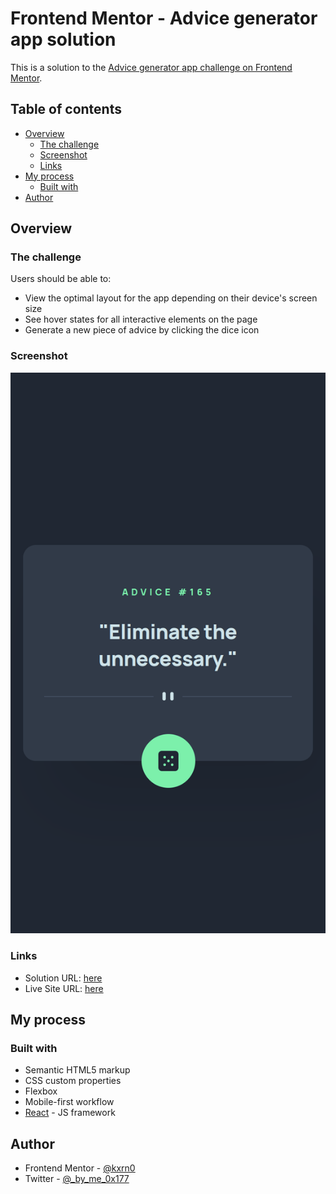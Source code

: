 # Frontend Mentor - Advice generator app solution

This is a solution to the [Advice generator app challenge on Frontend Mentor](https://www.frontendmentor.io/challenges/advice-generator-app-QdUG-13db).

## Table of contents

- [Overview](#overview)
  - [The challenge](#the-challenge)
  - [Screenshot](#screenshot)
  - [Links](#links)
- [My process](#my-process)
  - [Built with](#built-with)
- [Author](#author)

## Overview

### The challenge

Users should be able to:

- View the optimal layout for the app depending on their device's screen size
- See hover states for all interactive elements on the page
- Generate a new piece of advice by clicking the dice icon

### Screenshot

![tosh](./shot.png)

### Links

- Solution URL: [here](https://github.com/kxrn0/Advice-Generator)
- Live Site URL: [here](https://kxrn0.github.io/Advice-Generator)

## My process

### Built with

- Semantic HTML5 markup
- CSS custom properties
- Flexbox
- Mobile-first workflow
- [React](https://reactjs.org/) - JS framework

## Author

- Frontend Mentor - [@kxrn0](https://www.frontendmentor.io/profile/kxrn0)
- Twitter - [@_by_me_0x177](https://www.twitter.com/_by_me_0x177)